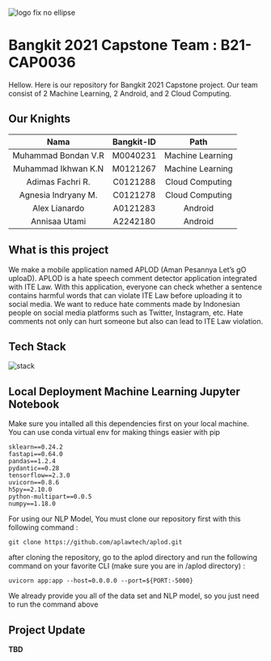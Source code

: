 ![logo fix no ellipse](https://user-images.githubusercontent.com/55023518/121027586-4a164d80-c7d1-11eb-9432-63b89e9af274.png)

# Bangkit 2021 Capstone Team : B21-CAP0036 

Hellow. Here is our repository for Bangkit 2021 Capstone project. Our team consist of 2 Machine Learning, 2 Android, and 2 Cloud Computing.
 

## Our Knights

|          Nama         | Bangkit-ID |       Path       |
|:---------------------:|:----------:|:----------------:|
|  Muhammad Bondan V.R  |  M0040231  | Machine Learning |
|  Muhammad Ikhwan K.N  |  M0121267  | Machine Learning |
|   Adimas Fachri R.    |  C0121288  |  Cloud Computing |
|  Agnesia Indryany M.  |  C0121278  |  Cloud Computing |
|    Alex Lianardo      |  A0121283  |      Android     |
|    Annisaa Utami      |  A2242180  |      Android     |

## What is this project
We make a mobile application named APLOD (Aman Pesannya Let’s gO uploaD). APLOD is a hate speech comment detector application integrated with ITE Law. With this application, everyone can check whether a sentence contains harmful words that can violate ITE Law before uploading it to social media. We want to reduce hate comments made by Indonesian people on social media platforms such as Twitter, Instagram, etc. Hate comments not only can hurt someone but also can lead to ITE Law violation.

## Tech Stack

![stack](https://user-images.githubusercontent.com/55023518/121032474-7fbd3580-c7d5-11eb-9b0a-7c7ed74f8a46.jpg)


## Local Deployment Machine Learning Jupyter Notebook
Make sure you intalled all this dependencies first on your local machine. You can use conda virtual env for making things easier with pip
```text
sklearn==0.24.2 
fastapi==‎0.64.0 
pandas==1.2.4
pydantic==0.28
tensorflow==2.3.0
uvicorn==0.8.6
h5py==2.10.0
python-multipart==0.0.5
numpy==1.18.0
```

For using our NLP Model, You must clone our repository first with this following command :

`git clone https://github.com/aplawtech/aplod.git`

after cloning the repository, go to the aplod directory and run the following command on your favorite CLI (make sure you are in /aplod directory) :

` uvicorn app:app --host=0.0.0.0 --port=${PORT:-5000} `

We already provide you all of the data set and NLP model, so you just need to run the command above



## Project Update

**TBD** 
